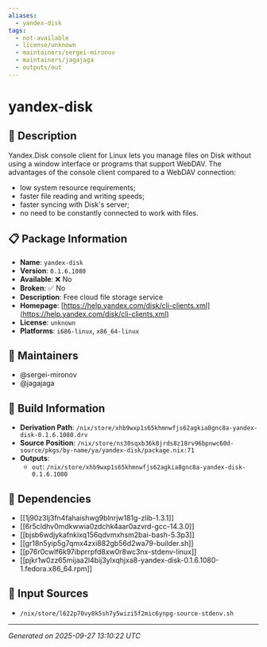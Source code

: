 ```yaml
---
aliases:
  - yandex-disk
tags:
  - not-available
  - license/unknown
  - maintainers/sergei-mironov
  - maintainers/jagajaga
  - outputs/out
---
```


# yandex-disk

## 📝 Description

Yandex.Disk console client for Linux lets you manage files on Disk without
using a window interface or programs that support WebDAV. The advantages
of the console client compared to a WebDAV connection:
 * low system resource requirements;
 * faster file reading and writing speeds;
 * faster syncing with Disk's server;
 * no need to be constantly connected to work with files.


## 📋 Package Information

- **Name**: `yandex-disk`
- **Version**: `0.1.6.1080`
- **Available**: ❌ No
- **Broken**: ✅ No
- **Description**: Free cloud file storage service
- **Homepage**: [https://help.yandex.com/disk/cli-clients.xml](https://help.yandex.com/disk/cli-clients.xml)
- **License**: `unknown`
- **Platforms**: `i686-linux`, `x86_64-linux`
## 👥 Maintainers

- @sergei-mironov
- @jagajaga


## 🔧 Build Information

- **Derivation Path**: `/nix/store/xhb9wxp1s65khmnwfjs62agkia8gnc8a-yandex-disk-0.1.6.1080.drv`
- **Source Position**: `/nix/store/ns30sqxb36k8jrds8z18rv96bpnwc60d-source/pkgs/by-name/ya/yandex-disk/package.nix:71`
- **Outputs**:
  - `out`:  `/nix/store/xhb9wxp1s65khmnwfjs62agkia8gnc8a-yandex-disk-0.1.6.1080`

## 🔗 Dependencies

- [[1j90z3lj3fn4fahaishwg9blnrjw181g-zlib-1.3.1]]
- [[6r5cldhv0mdkwwia0zdchk4aar0azvrd-gcc-14.3.0]]
- [[bjsb6wdjykafnkixq156qdvmxhsm2bai-bash-5.3p3]]
- [[gr18n5yip5g7qmx4zxi882gb56d2wa79-builder.sh]]
- [[p76r0cwlf6k97ibprrpfd8xw0r8wc3nx-stdenv-linux]]
- [[pjkr1w0zz65mijaa2l4bij3ylxqhjxa8-yandex-disk-0.1.6.1080-1.fedora.x86_64.rpm]]

## 📁 Input Sources

- `/nix/store/l622p70vy8k5sh7y5wizi5f2mic6ynpg-source-stdenv.sh`

---
*Generated on 2025-09-27 13:10:22 UTC*

